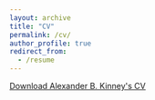 ```yaml
---
layout: archive
title: "CV"
permalink: /cv/
author_profile: true
redirect_from:
  - /resume
---
```


[Download Alexander B. Kinney's CV](https://www.alexanderkinney.com/files/CV20.pdf)


